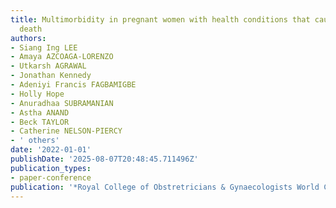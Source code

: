 ```yaml
---
title: Multimorbidity in pregnant women with health conditions that cause maternal
  death
authors:
- Siang Ing LEE
- Amaya AZCOAGA-LORENZO
- Utkarsh AGRAWAL
- Jonathan Kennedy
- Adeniyi Francis FAGBAMIGBE
- Holly Hope
- Anuradhaa SUBRAMANIAN
- Astha ANAND
- Beck TAYLOR
- Catherine NELSON-PIERCY
- ' others'
date: '2022-01-01'
publishDate: '2025-08-07T20:48:45.711496Z'
publication_types:
- paper-conference
publication: '*Royal College of Obstretricians & Gynaecologists World Congress*'
---
```

